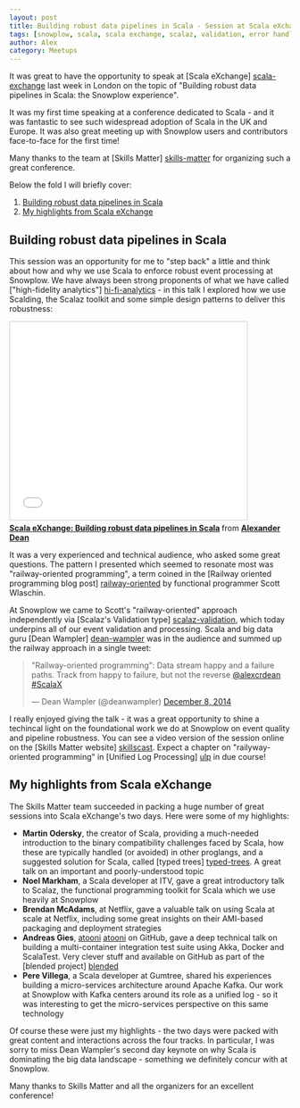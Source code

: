```yaml
---
layout: post
title: Building robust data pipelines in Scala - Session at Scala eXchange, December 2014
tags: [snowplow, scala, scala exchange, scalaz, validation, error handling]
author: Alex
category: Meetups
---
```


It was great to have the opportunity to speak at [Scala eXchange] [scala-exchange] last week in London on the topic of "Building robust data pipelines in Scala: the Snowplow experience".

It was my first time speaking at a conference dedicated to Scala - and it was fantastic to see such widespread adoption of Scala in the UK and Europe. It was also great meeting up with Snowplow users and contributors face-to-face for the first time!

Many thanks to the team at [Skills Matter] [skills-matter] for organizing such a great conference.

Below the fold I will briefly cover:

1. [Building robust data pipelines in Scala](/blog/2014/12/17/scala-exchange-building-robust-data-pipelines-in-scala/#my-talk)
2. [My highlights from Scala eXchange](/blog/2014/12/17/scala-exchange-building-robust-data-pipelines-in-scala/#highlights)

<!--more-->

<h2><a name="my-talk">Building robust data pipelines in Scala</a></h2>

This session was an opportunity for me to "step back" a little and think about how and why we use Scala to enforce robust event processing at Snowplow. We have always been strong proponents of what we have called ["high-fidelity analytics"] [hi-fi-analytics] - in this talk I explored how we use Scalding, the Scalaz toolkit and some simple design patterns to deliver this robustness:

<iframe src="//www.slideshare.net/slideshow/embed_code/42792956" width="425" height="355" frameborder="0" marginwidth="0" marginheight="0" scrolling="no" style="border:1px solid #CCC; border-width:1px; margin-bottom:5px; max-width: 100%;" allowfullscreen> </iframe> <div style="margin-bottom:5px"> <strong> <a href="//www.slideshare.net/alexanderdean/building-robust-data-pipelines-in-scala" title="Scala eXchange: Building robust data pipelines in Scala" target="_blank">Scala eXchange: Building robust data pipelines in Scala</a> </strong> from <strong><a href="//www.slideshare.net/alexanderdean" target="_blank">Alexander Dean</a></strong> </div>

It was a very experienced and technical audience, who asked some great questions. The pattern I presented which seemed to resonate most was "railway-oriented programming", a term coined in the [Railway oriented programming blog post] [railway-oriented] by functional programmer Scott Wlaschin.

At Snowplow we came to Scott's "railway-oriented" approach independently via [Scalaz's Validation type] [scalaz-validation], which today underpins all of our event validation and processing. Scala and big data guru [Dean Wampler] [dean-wampler] was in the audience and summed up the railway approach in a single tweet:

<blockquote class="twitter-tweet" lang="en"><p>&quot;Railway-oriented programming&quot;: Data stream happy and a failure paths. Track from happy to failure, but not the reverse <a href="https://twitter.com/alexcrdean">@alexcrdean</a> <a href="https://twitter.com/hashtag/ScalaX?src=hash">#ScalaX</a></p>&mdash; Dean Wampler (@deanwampler) <a href="https://twitter.com/deanwampler/status/541901027214393344">December 8, 2014</a></blockquote>
<script async src="//platform.twitter.com/widgets.js" charset="utf-8"></script>

I really enjoyed giving the talk - it was a great opportunity to shine a techincal light on the foundational work we do at Snowplow on event quality and pipeline robustness. You can see a video version of the session online on the [Skills Matter website] [skillscast]. Expect a chapter on "railyway-oriented programming" in [Unified Log Processing] [ulp] in due course!

<h2><a name="highlights">My highlights from Scala eXchange</a></h2>

The Skills Matter team succeeded in packing a huge number of great sessions into Scala eXchange's two days. Here were some of my highlights:

* **Martin Odersky**, the creator of Scala, providing a much-needed introduction to the binary compatibility challenges faced by Scala, how these are typically handled (or avoided) in other proglangs, and a suggested solution for Scala, called [typed trees] [typed-trees]. A great talk on an important and poorly-understood topic
* **Noel Markham**, a Scala developer at ITV, gave a great introductory talk to Scalaz, the functional programming toolkit for Scala which we use heavily at Snowplow
* **Brendan McAdams**, at Netflix, gave a valuable talk on using Scala at scale at Netflix, including some great insights on their AMI-based packaging and deployment strategies
* **Andreas Gies**, [atooni] [atooni] on GitHub, gave a deep technical talk on building a multi-container integration test suite using Akka, Docker and ScalaTest. Very clever stuff and available on GitHub as part of the [blended project] [blended]
* **Pere Villega**, a Scala developer at Gumtree, shared his experiences building a micro-services architecture around Apache Kafka. Our work at Snowplow with Kafka centers around its role as a unified log - so it was interesting to get the micro-services perspective on this same technology

Of course these were just my highlights - the two days were packed with great content and interactions across the four tracks. In particular, I was sorry to miss Dean Wampler's second day keynote on why Scala is dominating the big data landscape - something we definitely concur with at Snowplow.

Many thanks to Skills Matter and all the organizers for an excellent conference!

[scala-exchange]: https://skillsmatter.com/conferences/1948-scala-exchange-2014
[skills-matter]: https://skillsmatter.com/
[skillscast]: https://skillsmatter.com/skillscasts/6001-building-robust-data-pipelines-in-scala

[typed-trees]: https://groups.google.com/forum/#!topic/scala-internals/hshvEUF3JUk
[hi-fi-analytics]: /blog/2013/04/10/snowplow-event-validation
[railway-oriented]: http://fsharpforfunandprofit.com/posts/recipe-part2/
[scalaz-validation]: http://eed3si9n.com/learning-scalaz/Validation.html

[dean-wampler]: http://deanwampler.com/
[atooni]: https://github.com/atooni
[ulp]: http://www.manning.com/dean/
[blended]: https://github.com/woq-blended/blended
